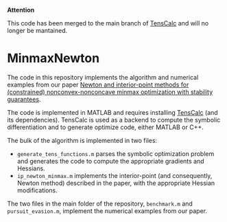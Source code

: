 **Attention**

This code has been merged to the main branch of [TensCalc](https://github.com/hespanha/tenscalc) and will no longer be mantained.

# MinmaxNewton

The code in this repository implements the algorithm and numerical examples from our paper [Newton and interior-point methods for (constrained) nonconvex-nonconcave minmax optimization with stability guarantees](https://arxiv.org/abs/2205.08038).

The code is implemented in MATLAB and requires installing [TensCalc](https://github.com/hespanha/tenscalc) (and its dependencies). TensCalc is used as a backend to compute the symbolic differentiation and to generate optimize code, either MATLAB or C++.

The bulk of the algorithm is implemented in two files:
- `generate_tens_functions.m` parses the symbolic optimization problem and generates the code to compute the appropriate gradients and Hessians.
- `ip_newton_minmax.m` implements the interior-point (and consequently, Newton method) described in the paper, with the appropriate Hessian modifications.

The two files in the main folder of the repository, `benchmark.m` and `pursuit_evasion.m`, implement the numerical examples from our paper.
